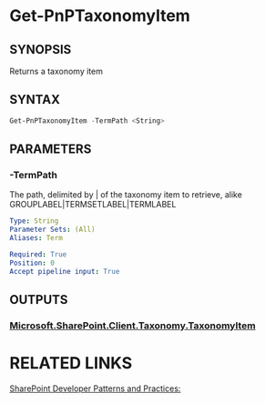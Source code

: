 # Get-PnPTaxonomyItem

## SYNOPSIS
Returns a taxonomy item

## SYNTAX 

```powershell
Get-PnPTaxonomyItem -TermPath <String>
```


## PARAMETERS

### -TermPath
The path, delimited by | of the taxonomy item to retrieve, alike GROUPLABEL|TERMSETLABEL|TERMLABEL

```yaml
Type: String
Parameter Sets: (All)
Aliases: Term

Required: True
Position: 0
Accept pipeline input: True
```

## OUTPUTS

### [Microsoft.SharePoint.Client.Taxonomy.TaxonomyItem](https://msdn.microsoft.com/en-us/library/microsoft.sharepoint.client.taxonomy.taxonomyitem.aspx)

# RELATED LINKS

[SharePoint Developer Patterns and Practices:](http://aka.ms/sppnp)